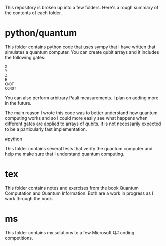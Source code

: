 This repository is broken up into a few folders. Here's a rough summary of the contents of each
folder.

# python/quantum

This folder contains python code that uses sympy that I have written that simulates a quantum computer. You can
create qubit arrays and it includes the following gates:

```
X
Y
Z
H
CNOT
CCNOT
```

You can also perform arbitrary Pauli measurements. I plan on adding more in the future.

The main reason I wrote this code was to better understand how quantum computing works and so I
could more easily see what happens when different gates are applied to arrays of qubits. It is not
necessarily expected to be a particularly fast implementation.

#python

This folder contains several tests that verify the quantum computer and help me make sure that I understand quantum computing.

# tex

This folder contains notes and exercises from the book Quantum Computation and Quantum Information.
Both are a work in progress as I work through the book.

# ms

This folder contains my solutions to a few Microsoft Q# coding competitions.